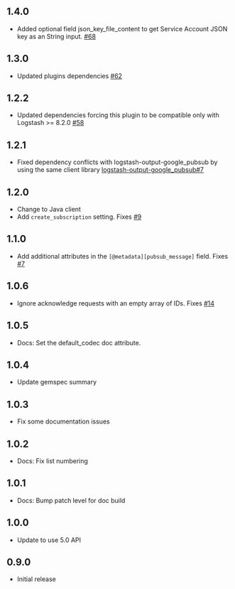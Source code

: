 ## 1.4.0
 - Added optional field json_key_file_content to get Service Account JSON key as an String input. [#68](https://github.com/logstash-plugins/logstash-input-google_pubsub/pull/68)

## 1.3.0
 - Updated plugins dependencies [#62](https://github.com/logstash-plugins/logstash-input-google_pubsub/pull/62)

## 1.2.2
 - Updated dependencies forcing this plugin to be compatible only with Logstash >= 8.2.0 [#58](https://github.com/logstash-plugins/logstash-input-google_pubsub/pull/58)

## 1.2.1
 - Fixed dependency conflicts with logstash-output-google_pubsub by using the same client library [logstash-output-google_pubsub#7](https://github.com/logstash-plugins/logstash-output-google_pubsub/issues/7)

## 1.2.0
 - Change to Java client
 - Add `create_subscription` setting. Fixes [#9](https://github.com/logstash-plugins/logstash-input-google_pubsub/issues/9)

## 1.1.0
  - Add additional attributes in the `[@metadata][pubsub_message]` field. Fixes [#7](https://github.com/logstash-plugins/logstash-input-google_pubsub/issues/7)

## 1.0.6
  - Ignore acknowledge requests with an empty array of IDs. Fixes [#14](https://github.com/logstash-plugins/logstash-input-google_pubsub/issues/14)

## 1.0.5
  - Docs: Set the default_codec doc attribute.

## 1.0.4
  - Update gemspec summary

## 1.0.3
  - Fix some documentation issues

## 1.0.2
 - Docs: Fix list numbering

## 1.0.1
 - Docs: Bump patch level for doc build

## 1.0.0
 - Update to use 5.0 API

## 0.9.0
 - Initial release
